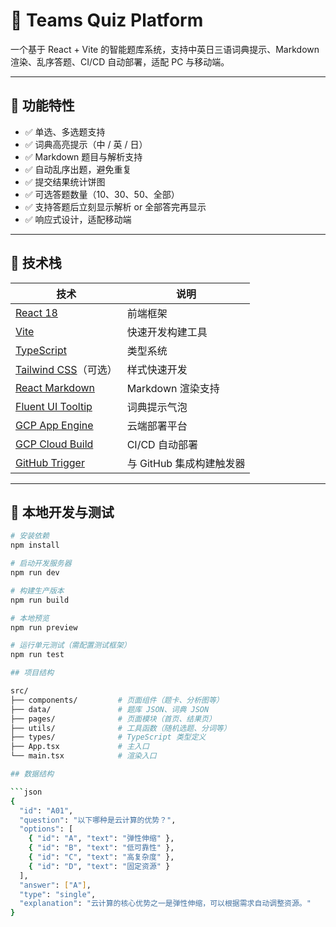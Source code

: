 # 🧠 Teams Quiz Platform

一个基于 React + Vite 的智能题库系统，支持中英日三语词典提示、Markdown 渲染、乱序答题、CI/CD 自动部署，适配 PC 与移动端。

---

## 🚀 功能特性

- ✅ 单选、多选题支持
- ✅ 词典高亮提示（中 / 英 / 日）
- ✅ Markdown 题目与解析支持
- ✅ 自动乱序出题，避免重复
- ✅ 提交结果统计饼图
- ✅ 可选答题数量（10、30、50、全部）
- ✅ 支持答题后立刻显示解析 or 全部答完再显示
- ✅ 响应式设计，适配移动端

---

## 🧱 技术栈

| 技术 | 说明 |
|------|------|
| [React 18](https://reactjs.org/) | 前端框架 |
| [Vite](https://vitejs.dev/) | 快速开发构建工具 |
| [TypeScript](https://www.typescriptlang.org/) | 类型系统 |
| [Tailwind CSS](https://tailwindcss.com/)（可选） | 样式快速开发 |
| [React Markdown](https://github.com/remarkjs/react-markdown) | Markdown 渲染支持 |
| [Fluent UI Tooltip](https://react.fluentui.dev/) | 词典提示气泡 |
| [GCP App Engine](https://cloud.google.com/appengine) | 云端部署平台 |
| [GCP Cloud Build](https://cloud.google.com/build) | CI/CD 自动部署 |
| [GitHub Trigger](https://cloud.google.com/build/docs/automating-builds/github) | 与 GitHub 集成构建触发器 |

---

## 🧪 本地开发与测试

```bash
# 安装依赖
npm install

# 启动开发服务器
npm run dev

# 构建生产版本
npm run build

# 本地预览
npm run preview

# 运行单元测试（需配置测试框架）
npm run test

## 项目结构

src/
├── components/         # 页面组件（题卡、分析图等）
├── data/               # 题库 JSON、词典 JSON
├── pages/              # 页面模块（首页、结果页）
├── utils/              # 工具函数（随机选题、分词等）
├── types/              # TypeScript 类型定义
├── App.tsx             # 主入口
└── main.tsx            # 渲染入口

## 数据结构

```json
{
  "id": "A01",
  "question": "以下哪种是云计算的优势？",
  "options": [
    { "id": "A", "text": "弹性伸缩" },
    { "id": "B", "text": "低可靠性" },
    { "id": "C", "text": "高复杂度" },
    { "id": "D", "text": "固定资源" }
  ],
  "answer": ["A"],
  "type": "single",
  "explanation": "云计算的核心优势之一是弹性伸缩，可以根据需求自动调整资源。"
}
```

